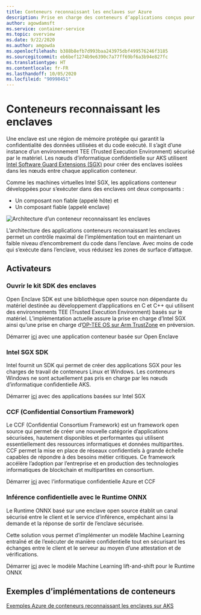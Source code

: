 ```yaml
---
title: Conteneurs reconnaissant les enclaves sur Azure
description: Prise en charge des conteneurs d’applications conçus pour les enclaves sur Azure Kubernetes Service (AKS)
author: agowdamsft
ms.service: container-service
ms.topic: overview
ms.date: 9/22/2020
ms.author: amgowda
ms.openlocfilehash: b388b8efb7d993baa243975dbf499576246f3185
ms.sourcegitcommit: eb6bef1274b9e6390c7a77ff69bf6a3b94e827fc
ms.translationtype: HT
ms.contentlocale: fr-FR
ms.lasthandoff: 10/05/2020
ms.locfileid: "90998451"
---
```

# <a name="enclave-aware-containers"></a>Conteneurs reconnaissant les enclaves

Une enclave est une région de mémoire protégée qui garantit la confidentialité des données utilisées et du code exécuté. Il s’agit d’une instance d’un environnement TEE (Trusted Execution Environment) sécurisé par le matériel. Les nœuds d’informatique confidentielle sur AKS utilisent [Intel Software Guard Extensions (SGX)](https://software.intel.com/sgx) pour créer des enclaves isolées dans les nœuds entre chaque application conteneur.

Comme les machines virtuelles Intel SGX, les applications conteneur développées pour s’exécuter dans des enclaves ont deux composants :

- Un composant non fiable (appelé hôte) et
- Un composant fiable (appelé enclave)

![Architecture d’un conteneur reconnaissant les enclaves](./media/enclave-aware-containers/enclaveawarecontainer.png)

L’architecture des applications conteneurs reconnaissant les enclaves permet un contrôle maximal de l’implémentation tout en maintenant un faible niveau d’encombrement du code dans l’enclave. Avec moins de code qui s’exécute dans l’enclave, vous réduisez les zones de surface d’attaque.   

## <a name="enablers"></a>Activateurs

### <a name="open-enclave-sdk"></a>Ouvrir le kit SDK des enclaves
Open Enclave SDK est une bibliothèque open source non dépendante du matériel destinée au développement d’applications en C et C++ qui utilisent des environnements TEE (Trusted Execution Environment) basés sur le matériel. L’implémentation actuelle assure la prise en charge d’Intel SGX ainsi qu’une prise en charge d’[OP-TEE OS sur Arm TrustZone](https://optee.readthedocs.io/en/latest/general/about.html) en préversion.

Démarrer [ici](https://github.com/openenclave/openenclave/tree/master/docs/GettingStartedDocs) avec une application conteneur basée sur Open Enclave

### <a name="intel-sgx-sdk"></a>Intel SGX SDK
Intel fournit un SDK qui permet de créer des applications SGX pour les charges de travail de conteneurs Linux et Windows. Les conteneurs Windows ne sont actuellement pas pris en charge par les nœuds d’informatique confidentielle AKS.

Démarrer [ici](https://software.intel.com/content/www/us/en/develop/topics/software-guard-extensions/sdk.html) avec des applications basées sur Intel SGX

### <a name="confidential-consortium-framework-ccf"></a>CCF (Confidential Consortium Framework)
Le CCF (Confidential Consortium Framework) est un framework open source qui permet de créer une nouvelle catégorie d’applications sécurisées, hautement disponibles et performantes qui utilisent essentiellement des ressources informatiques et données multipartites. CCF permet la mise en place de réseaux confidentiels à grande échelle capables de répondre à des besoins métier critiques. Ce framework accélère l’adoption par l’entreprise et en production des technologies informatiques de blockchain et multipartites en consortium.

Démarrer [ici](https://github.com/Microsoft/CCF) avec l’informatique confidentielle Azure et CCF

### <a name="confidential-inferencing-onnx-runtime"></a>Inférence confidentielle avec le Runtime ONNX

Le Runtime ONNX basé sur une enclave open source établit un canal sécurisé entre le client et le service d’inférence, empêchant ainsi la demande et la réponse de sortir de l’enclave sécurisée. 

Cette solution vous permet d’implémenter un modèle Machine Learning entraîné et de l’exécuter de manière confidentielle tout en sécurisant les échanges entre le client et le serveur au moyen d’une attestation et de vérifications. 

Démarrer [ici](https://aka.ms/confidentialinference) avec le modèle Machine Learning lift-and-shift pour le Runtime ONNX

## <a name="container-samples-implementations"></a>Exemples d’implémentations de conteneurs

[Exemples Azure de conteneurs reconnaissant les enclaves sur AKS](https://github.com/Azure-Samples/enclave-aware-container-samples)

<!-- LINKS - external -->
[Azure Attestation]: https://docs.microsoft.com/en-us/azure/attestation/


<!-- LINKS - internal -->
[DC Virtual Machine]: /confidential-computing/virtual-machine-solutions
[Confidential Containers]: /confidential-computing/containercompute/confidential-containers